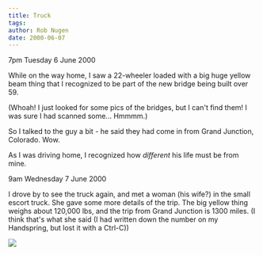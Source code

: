 ```yaml
---
title: Truck
tags: 
author: Rob Nugen
date: 2000-06-07
---
```


<p class=date>7pm Tuesday 6 June 2000</p>

<p>While on the way home, I saw a 22-wheeler loaded with a big huge yellow beam thing that I recognized to be part of the new bridge being built over 59.

<p>(Whoah! I just looked for some pics of the bridges, but I can't find them!  I was sure I had scanned some... Hmmmm.)

<p>So I talked to the guy a bit - he said they had come in from Grand Junction, Colorado.  Wow.

<p>As I was driving home, I recognized how <em>different</em> his life must be from mine.

<p class=date>9am Wednesday 7 June 2000</p>

<p>I drove by to see the truck again, and met a woman (his wife?) in the small escort truck.  She gave some more details of the trip.  The big yellow thing weighs about 120,000 lbs, and the trip from Grand Junction is 1300 miles.  (I think that's what she said (I had written down the number on my Handspring, but lost it with a Ctrl-C))

<p><img src="/images/rob/wL-ROB.gif">

